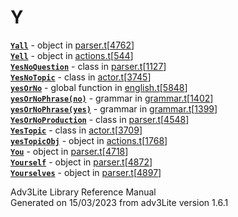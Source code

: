 ---
---
# Y

[**`Yall`**](../object/Yall.html) - object in
[parser.t](../file/parser.t.html)\[[4762](../source/parser.t.html#4762)\]  
[**`Yell`**](../object/Yell.html) - object in
[actions.t](../file/actions.t.html)\[[544](../source/actions.t.html#544)\]  
[**`YesNoQuestion`**](../object/YesNoQuestion.html) - class in
[parser.t](../file/parser.t.html)\[[1127](../source/parser.t.html#1127)\]  
[**`YesNoTopic`**](../object/YesNoTopic.html) - class in
[actor.t](../file/actor.t.html)\[[3745](../source/actor.t.html#3745)\]  
[**`yesOrNo`**](../file/english.t.html#yesOrNo) - global function in
[english.t](../file/english.t.html)\[[5848](../source/english.t.html#5848)\]  
[**`yesOrNoPhrase(no)`**](../object/yesOrNoPhrase(no).html) - grammar in
[grammar.t](../file/grammar.t.html)\[[1402](../source/grammar.t.html#1402)\]  
[**`yesOrNoPhrase(yes)`**](../object/yesOrNoPhrase(yes).html) - grammar
in
[grammar.t](../file/grammar.t.html)\[[1399](../source/grammar.t.html#1399)\]  
[**`YesOrNoProduction`**](../object/YesOrNoProduction.html) - class in
[parser.t](../file/parser.t.html)\[[4548](../source/parser.t.html#4548)\]  
[**`YesTopic`**](../object/YesTopic.html) - class in
[actor.t](../file/actor.t.html)\[[3709](../source/actor.t.html#3709)\]  
[**`yesTopicObj`**](../object/yesTopicObj.html) - object in
[actions.t](../file/actions.t.html)\[[1768](../source/actions.t.html#1768)\]  
[**`You`**](../object/You.html) - object in
[parser.t](../file/parser.t.html)\[[4718](../source/parser.t.html#4718)\]  
[**`Yourself`**](../object/Yourself.html) - object in
[parser.t](../file/parser.t.html)\[[4872](../source/parser.t.html#4872)\]  
[**`Yourselves`**](../object/Yourselves.html) - object in
[parser.t](../file/parser.t.html)\[[4897](../source/parser.t.html#4897)\]  

<div class="ftr">

Adv3Lite Library Reference Manual  
Generated on 15/03/2023 from adv3Lite version 1.6.1

</div>
